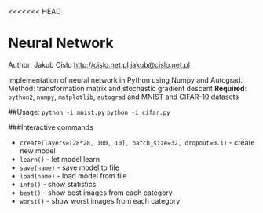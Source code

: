 <<<<<<< HEAD
# Neural Network
Author: Jakub Cisło
http://cislo.net.pl
jakub@cislo.net.pl

Implementation of neural network in Python using Numpy and Autograd.
Method: transformation matrix and stochastic gradient descent
**Required**: `python2`, `numpy`, `matplotlib`, `autograd`
	and MNIST and CIFAR-10 datasets

##Usage:
`python -i mnist.py`
`python -i cifar.py`

###Interactive commands
* `create(layers=[28*28, 100, 10], batch_size=32, dropout=0.1)` - create new model
* `learn()` - let model learn
* `save(name)` - save model to file
* `load(name)` - load model from file
* `info()` - show statistics
* `best()` - show best images from each category
* `worst()` - show worst images from each category


